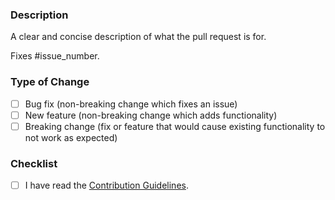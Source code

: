 ### Description

A clear and concise description of what the pull request is for.

Fixes #issue_number.

### Type of Change

-   [ ] Bug fix (non-breaking change which fixes an issue)
-   [ ] New feature (non-breaking change which adds functionality)
-   [ ] Breaking change (fix or feature that would cause existing functionality to not work as expected)

### Checklist

-   [ ] I have read the [Contribution Guidelines](https://github.com/zyrouge/symphony/wiki/Contributions-Guidelines#pull-requests).
